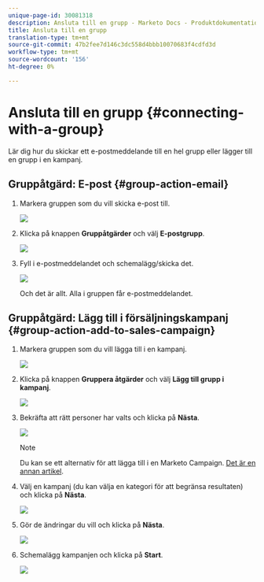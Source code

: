 ```yaml
---
unique-page-id: 30081318
description: Ansluta till en grupp - Marketo Docs - Produktdokumentation
title: Ansluta till en grupp
translation-type: tm+mt
source-git-commit: 47b2fee7d146c3dc558d4bbb10070683f4cdfd3d
workflow-type: tm+mt
source-wordcount: '156'
ht-degree: 0%

---
```



# Ansluta till en grupp {#connecting-with-a-group}

Lär dig hur du skickar ett e-postmeddelande till en hel grupp eller lägger till en grupp i en kampanj.

## Gruppåtgärd: E-post {#group-action-email}

1. Markera gruppen som du vill skicka e-post till.

   ![](assets/one-6.png)

1. Klicka på knappen **Gruppåtgärder** och välj **E-postgrupp**.

   ![](assets/two-5.png)

1. Fyll i e-postmeddelandet och schemalägg/skicka det.

   ![](assets/three-4.png)

   Och det är allt. Alla i gruppen får e-postmeddelandet.

## Gruppåtgärd: Lägg till i försäljningskampanj {#group-action-add-to-sales-campaign}

1. Markera gruppen som du vill lägga till i en kampanj.

   ![](assets/one-6.png)

1. Klicka på knappen **Gruppera åtgärder** och välj **Lägg till grupp i kampanj**.

   ![](assets/four-4.png)

1. Bekräfta att rätt personer har valts och klicka på **Nästa**.

   ![](assets/six-1.png)

   >[!NOTE]
   >
   >Du kan se ett alternativ för att lägga till i en Marketo Campaign. [Det är en annan artikel](http://docs.marketo.com/x/CwDh).

1. Välj en kampanj (du kan välja en kategori för att begränsa resultaten) och klicka på **Nästa**.

   ![](assets/seven-1.png)

1. Gör de ändringar du vill och klicka på **Nästa**.

   ![](assets/eight-1.png)

1. Schemalägg kampanjen och klicka på **Start**.

   ![](assets/nine-1.png)

